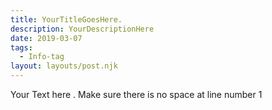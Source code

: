 ```yaml
---
title: YourTitleGoesHere.
description: YourDescriptionHere
date: 2019-03-07
tags:
  - Info-tag
layout: layouts/post.njk
---
```

Your Text here
.  Make sure there is no space at line number 1

